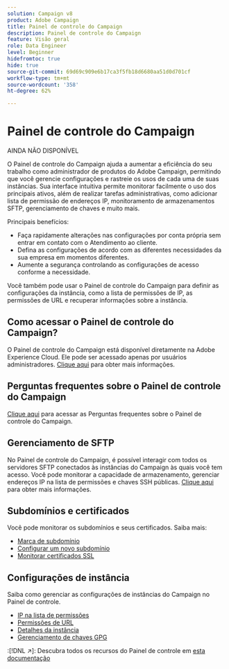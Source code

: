 ```yaml
---
solution: Campaign v8
product: Adobe Campaign
title: Painel de controle do Campaign
description: Painel de controle do Campaign
feature: Visão geral
role: Data Engineer
level: Beginner
hidefromtoc: true
hide: true
source-git-commit: 69d69c909e6b17ca3f5fb18d6680aa51d0d701cf
workflow-type: tm+mt
source-wordcount: '358'
ht-degree: 62%

---
```


# Painel de controle do Campaign

AINDA NÃO DISPONÍVEL

O Painel de controle do Campaign ajuda a aumentar a eficiência do seu trabalho como administrador de produtos do Adobe Campaign, permitindo que você gerencie configurações e rastreie os usos de cada uma de suas instâncias. Sua interface intuitiva permite monitorar facilmente o uso dos principais ativos, além de realizar tarefas administrativas, como adicionar lista de permissão de endereços IP, monitoramento de armazenamentos SFTP, gerenciamento de chaves e muito mais.

Principais benefícios:

* Faça rapidamente alterações nas configurações por conta própria sem entrar em contato com o Atendimento ao cliente.
* Defina as configurações de acordo com as diferentes necessidades da sua empresa em momentos diferentes.
* Aumente a segurança controlando as configurações de acesso conforme a necessidade.

Você também pode usar o Painel de controle do Campaign para definir as configurações da instância, como a lista de permissões de IP, as permissões de URL e recuperar informações sobre a instância.

## Como acessar o Painel de controle do Campaign?

O Painel de controle do Campaign está disponível diretamente na Adobe Experience Cloud. Ele pode ser acessado apenas por usuários administradores. [Clique aqui](https://experienceleague.adobe.com/docs/control-panel/using/discover-control-panel/accessing-control-panel.html) para obter mais informações.

## Perguntas frequentes sobre o Painel de controle do Campaign

[Clique aqui](https://experienceleague.adobe.com/docs/control-panel/using/discover-control-panel/key-features.html) para acessar as Perguntas frequentes sobre o Painel de controle do Campaign.

## Gerenciamento de SFTP

No Painel de controle do Campaign, é possível interagir com todos os servidores SFTP conectados às instâncias do Campaign às quais você tem acesso. Você pode monitorar a capacidade de armazenamento, gerenciar endereços IP na lista de permissões e chaves SSH públicas. [Clique aqui](https://experienceleague.adobe.com/docs/control-panel/using/sftp-management/about-sftp-management.html?lang=pt-BR#sftp-management) para obter mais informações.

## Subdomínios e certificados

Você pode monitorar os subdomínios e seus certificados. Saiba mais:
* [Marca de subdomínio](https://experienceleague.adobe.com/docs/control-panel/using/subdomains-and-certificates/subdomains-branding.html)
* [Configurar um novo subdomínio](https://experienceleague.adobe.com/docs/control-panel/using/subdomains-and-certificates/setting-up-new-subdomain.html)
* [Monitorar certificados SSL](https://experienceleague.adobe.com/docs/control-panel/using/subdomains-and-certificates/monitoring-ssl-certificates.html)

## Configurações de instância

Saiba como gerenciar as configurações de instâncias do Campaign no Painel de controle.
* [IP na lista de permissões](https://experienceleague.adobe.com/docs/control-panel/using/instances-settings/ip-allow-listing-instance-access.html)
* [Permissões de URL](https://experienceleague.adobe.com/docs/control-panel/using/instances-settings/url-permissions.html)
* [Detalhes da instância](https://experienceleague.adobe.com/docs/control-panel/using/instances-settings/instance-details.html)
* [Gerenciamento de chaves GPG](https://experienceleague.adobe.com/docs/control-panel/using/instances-settings/gpg-keys-management.html)

:[!DNL :arrow_upper_right:]: Descubra todos os recursos do Painel de controle em [esta documentação](https://experienceleague.adobe.com/docs/control-panel/using/control-panel-home.html?lang=pt-BR)
